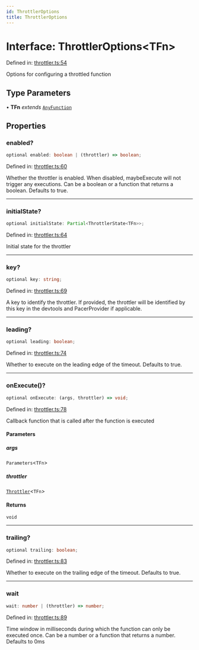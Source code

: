 ```yaml
---
id: ThrottlerOptions
title: ThrottlerOptions
---
```


<!-- DO NOT EDIT: this page is autogenerated from the type comments -->

# Interface: ThrottlerOptions\<TFn\>

Defined in: [throttler.ts:54](https://github.com/TanStack/pacer/blob/main/packages/pacer/src/throttler.ts#L54)

Options for configuring a throttled function

## Type Parameters

• **TFn** *extends* [`AnyFunction`](../../type-aliases/anyfunction.md)

## Properties

### enabled?

```ts
optional enabled: boolean | (throttler) => boolean;
```

Defined in: [throttler.ts:60](https://github.com/TanStack/pacer/blob/main/packages/pacer/src/throttler.ts#L60)

Whether the throttler is enabled. When disabled, maybeExecute will not trigger any executions.
Can be a boolean or a function that returns a boolean.
Defaults to true.

***

### initialState?

```ts
optional initialState: Partial<ThrottlerState<TFn>>;
```

Defined in: [throttler.ts:64](https://github.com/TanStack/pacer/blob/main/packages/pacer/src/throttler.ts#L64)

Initial state for the throttler

***

### key?

```ts
optional key: string;
```

Defined in: [throttler.ts:69](https://github.com/TanStack/pacer/blob/main/packages/pacer/src/throttler.ts#L69)

A key to identify the throttler.
If provided, the throttler will be identified by this key in the devtools and PacerProvider if applicable.

***

### leading?

```ts
optional leading: boolean;
```

Defined in: [throttler.ts:74](https://github.com/TanStack/pacer/blob/main/packages/pacer/src/throttler.ts#L74)

Whether to execute on the leading edge of the timeout.
Defaults to true.

***

### onExecute()?

```ts
optional onExecute: (args, throttler) => void;
```

Defined in: [throttler.ts:78](https://github.com/TanStack/pacer/blob/main/packages/pacer/src/throttler.ts#L78)

Callback function that is called after the function is executed

#### Parameters

##### args

`Parameters`\<`TFn`\>

##### throttler

[`Throttler`](../../classes/throttler.md)\<`TFn`\>

#### Returns

`void`

***

### trailing?

```ts
optional trailing: boolean;
```

Defined in: [throttler.ts:83](https://github.com/TanStack/pacer/blob/main/packages/pacer/src/throttler.ts#L83)

Whether to execute on the trailing edge of the timeout.
Defaults to true.

***

### wait

```ts
wait: number | (throttler) => number;
```

Defined in: [throttler.ts:89](https://github.com/TanStack/pacer/blob/main/packages/pacer/src/throttler.ts#L89)

Time window in milliseconds during which the function can only be executed once.
Can be a number or a function that returns a number.
Defaults to 0ms
